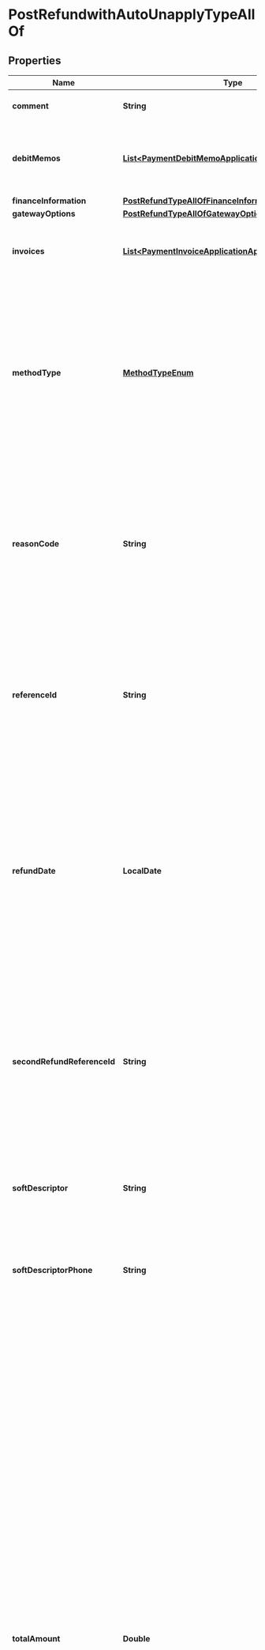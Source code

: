 

# PostRefundwithAutoUnapplyTypeAllOf


## Properties

| Name | Type | Description | Notes |
|------------ | ------------- | ------------- | -------------|
|**comment** | **String** | Comments about the refund.  |  [optional] |
|**debitMemos** | [**List&lt;PaymentDebitMemoApplicationApplyRequestType&gt;**](PaymentDebitMemoApplicationApplyRequestType.md) | Container for debit memos. The maximum number of debit memos is 1,000.  |  [optional] |
|**financeInformation** | [**PostRefundTypeAllOfFinanceInformation**](PostRefundTypeAllOfFinanceInformation.md) |  |  [optional] |
|**gatewayOptions** | [**PostRefundTypeAllOfGatewayOptions**](PostRefundTypeAllOfGatewayOptions.md) |  |  [optional] |
|**invoices** | [**List&lt;PaymentInvoiceApplicationApplyRequestType&gt;**](PaymentInvoiceApplicationApplyRequestType.md) | Container for invoices. The maximum number of invoices is 1,000.  |  [optional] |
|**methodType** | [**MethodTypeEnum**](#MethodTypeEnum) | How an external refund was issued to a customer. This field is required for an external refund and must be left empty for an electronic refund. You can issue an external refund on an electronic payment.  |  [optional] |
|**reasonCode** | **String** | A code identifying the reason for the transaction. The value must be an existing reason code or empty. If you do not specify a value, Zuora uses the default reason code.  |  [optional] |
|**referenceId** | **String** | The transaction ID returned by the payment gateway for an electronic refund. Use this field to reconcile refunds between your gateway and Zuora Payments.  |  [optional] |
|**refundDate** | **LocalDate** | The date when the refund takes effect, in &#x60;yyyy-mm-dd&#x60; format. The date of the refund cannot be before the payment date. Specify this field only for external refunds. Zuora automatically generates this field for electronic refunds.  |  [optional] |
|**secondRefundReferenceId** | **String** | The transaction ID returned by the payment gateway if there is an additional transaction for the refund. Use this field to reconcile payments between your gateway and Zuora Payments.  |  [optional] |
|**softDescriptor** | **String** | A payment gateway-specific field that maps to Zuora for the gateways, Orbital, Vantiv and Verifi. |  [optional] |
|**softDescriptorPhone** | **String** | A payment gateway-specific field that maps to Zuora for the gateways, Orbital, Vantiv and Verifi. |  [optional] |
|**totalAmount** | **Double** | The total amount of the refund. If you do not specify a value, Zuora initiates a full refund of the payment amount, which is the sum of the applied and unapplied payment amounts.    - &#x60;Full Refund&#x60;: If the refund amount and debit memo/ invoice are not specified, then the payment will be unapplied completely, followed by processing a full refund.   - &#x60;Partial Refund&#x60;:        - If the total amount is specified, and the debit memo/invoice is not specified, you can unapply the refund amount from the available debit memo/invoice and refund the unapplied payment to the customer.        - If the total amount is specified, along with the debit memo and the invoice, you can unapply the applied payments from the mentioned invoices and debit memos, and refund the unapplied payments to customers.    |  [optional] |
|**type** | [**TypeEnum**](#TypeEnum) | The type of the refund.  |  |
|**refundTransactionType** | [**RefundTransactionTypeEnum**](#RefundTransactionTypeEnum) | The transaction type of the refund.  |  [optional] |
|**writeOff** | **Boolean** | Indicates whether to write off a document.  |  [optional] |
|**writeOffOptions** | [**PostRefundwithAutoUnapplyTypeAllOfWriteOffOptions**](PostRefundwithAutoUnapplyTypeAllOfWriteOffOptions.md) |  |  [optional] |



## Enum: MethodTypeEnum

| Name | Value |
|---- | -----|
| ACH | &quot;ACH&quot; |
| CASH | &quot;Cash&quot; |
| CHECK | &quot;Check&quot; |
| CREDITCARD | &quot;CreditCard&quot; |
| PAYPAL | &quot;PayPal&quot; |
| WIRETRANSFER | &quot;WireTransfer&quot; |
| DEBITCARD | &quot;DebitCard&quot; |
| CREDITCARDREFERENCETRANSACTION | &quot;CreditCardReferenceTransaction&quot; |
| BANKTRANSFER | &quot;BankTransfer&quot; |
| OTHER | &quot;Other&quot; |



## Enum: TypeEnum

| Name | Value |
|---- | -----|
| EXTERNAL | &quot;External&quot; |
| ELECTRONIC | &quot;Electronic&quot; |



## Enum: RefundTransactionTypeEnum

| Name | Value |
|---- | -----|
| CHARGEBACK | &quot;Chargeback&quot; |
| PAYMENTREVERSAL | &quot;PaymentReversal&quot; |



